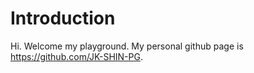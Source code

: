 # Introduction

Hi. Welcome my playground. My personal github page is https://github.com/JK-SHIN-PG. 
